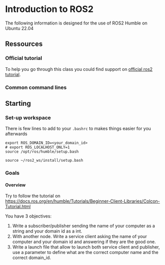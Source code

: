 # Introduction to ROS2
The following information is designed for the use of ROS2 Humble on Ubuntu 22.04
## Ressources
### Official tutorial
To help you go through this class you could find support on [official ros2 tutorial](https://docs.ros.org/en/humble/Tutorials.html).
### Common command lines


## Starting
### Set-up workspace
There is few lines to add to your `.bashrc` to makes things easier for you afterwards
```
export ROS_DOMAIN_ID=<your_domain_id>
# export ROS_LOCALHOST_ONLY=1
source /opt/ros/humble/setup.bash

source ~/ros2_ws/install/setup.bash
```

### Goals
#### Overview
Try to follow the tutorial on https://docs.ros.org/en/humble/Tutorials/Beginner-Client-Libraries/Colcon-Tutorial.html 

You have 3 objectives:
1. Write a subscriber/publisher sending the name of your computer as a string and your domain id as a int.
2. With another node. Write a service client asking the name of your computer and your domain id and answering if they are the good one.
3. Write a launch file that allow to launch both service client and publisher, use a parameter to define what are the correct computer name and the correct domain_id.

